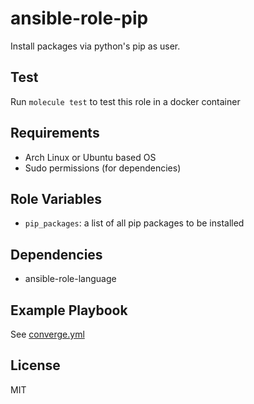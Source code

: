 # ansible-role-pip

Install packages via python's pip as user.

## Test

Run `molecule test` to test this role in a docker container

## Requirements

- Arch Linux or Ubuntu based OS
- Sudo permissions (for dependencies)

## Role Variables

- `pip_packages`: a list of all pip packages to be installed

## Dependencies

- ansible-role-language

## Example Playbook

See [converge.yml](https://github.com/Allaman/ansible-role-pip/blob/main/molecule/default/converge.yml)

## License

MIT
